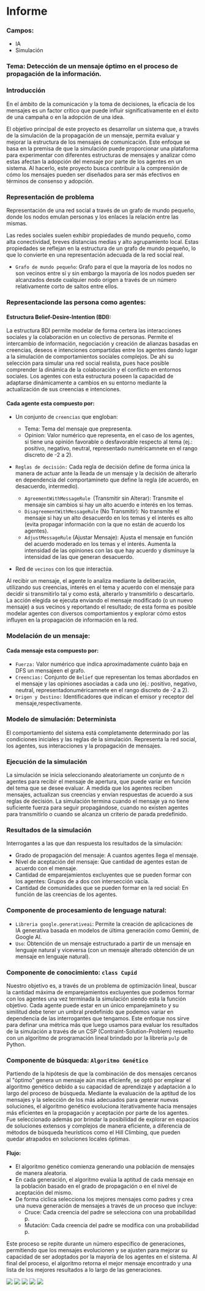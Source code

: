 # Informe
### Campos:
- IA 
- Simulación 
### Tema: Detección de un mensaje óptimo en el proceso de propagación de la información.

### **Introducción**
En el ámbito de la comunicación y la toma de decisiones, la eficacia de los mensajes es un factor crítico que puede influir significativamente en el éxito de una campaña o en la adopción de una idea.

El objetivo principal de este proyecto es desarrollar un sistema que, a través de la simulación de la propagación de un mensaje, permita evaluar y mejorar la estructura de los mensajes de comunicación. Este enfoque se basa en la premisa de que la simulación puede proporcionar una plataforma para experimentar con diferentes estructuras de mensajes y analizar cómo estas afectan la adopción del mensaje por parte de los agentes en un sistema. Al hacerlo, este proyecto busca contribuir a la comprensión de cómo los mensajes pueden ser diseñados para ser más efectivos en términos de consenso y adopción.

### **Representación de problema**

Representación de una red social a través de un grafo de mundo pequeño, donde los nodos emulan personas y los enlaces la relación entre las mismas.

Las redes sociales suelen exhibir propiedades de mundo pequeño, como alta conectividad, breves distancias medias y alto agrupamiento local. Estas propiedades se reflejan en la estructura de un grafo de mundo pequeño, lo que lo convierte en una representación adecuada de la red social real.

- ``Grafo de mundo pequeño``:  Grafo para el que la mayoría de los nodos no son vecinos entre sí y sin embargo la mayoría de los nodos pueden ser alcanzados desde cualquier nodo origen a través de un número relativamente corto de saltos entre ellos. 

### **Representacionde las persona como agentes:**

#### Estructura Belief-Desire-Intention (BDI):
La estructura BDI permite modelar de forma certera las interacciones sociales y la colaboración en un colectivo de personas.
Permite el intercambio de información, negociación y creación de alianzas basadas en creencias, deseos e intenciones compartidas entre los agentes dando lugar a la simulación de comportamientos sociales complejos. De ahi su selección para simular una red social realista, pues hace posible comprender la dinámica de la colaboración y el conflicto en entornos sociales. Los agentes con esta estructura poseen la capacidad de adaptarse dinámicamente a cambios en su entorno mediante la actualización de sus creencias e intenciones.

#### Cada agente esta compuesto por:
- Un conjunto de ``creencias`` que engloban:
    - Tema: Tema del mensaje que prepresenta.
    - Opinion: Valor numérico que representa, en el caso de los agentes, si tiene una opinión favorable o desfavorable respecto al tema (ej.: positivo, negativo, neutral, representado numéricamnete en el rango discreto de -2 a 2).

- ``Reglas de decisión:`` Cada regla de decisión define de forma única la manera de actuar ante la lleada de un mensaje y la decisión de alterarlo en dependencia del comportamineto que define la regla (de acuerdo, en desacuerdo, intermedio).

    - ``AgreementWithMessageRule ``(Transmitir sin Alterar): Transmite el mensaje sin cambios si hay un alto acuerdo e interés en los temas.
    - ``DisagreementWithMessageRule`` (No Transmitir): No transmite el mensaje si hay un alto desacuerdo en los temas y el interés es alto (evita propagar información con la que   no están de acuerdo los agentes).
    - ``AdjustMessageRule`` (Ajustar Mensaje): Ajusta el mensaje en función del acuerdo moderado en los temas y el interés. Aumenta la intensidad de las opiniones con las que hay acuerdo y disminuye la intensidad de las que generan desacuerdo.
- Red de ``vecinos`` con los que interactúa. 

Al recibir un mensaje, el agente lo analiza mediante la deliberación, utilizando sus creencias, interés en el tema y acuerdo con el mensaje para decidir si transmitirlo tal y como está, alterarlo y transmitirlo o descartarlo. La acción elegida se ejecuta enviando el mensaje modificado (o un nuevo mensaje) a sus vecinos y reportando el resultado; de esta forma es posible modelar agentes con diversos comportamientos y explorar cómo estos influyen en la propagación de información en la red.

### **Modelación de un mensaje:**

#### Cada mensaje esta compuesto por:
- ``Fuerza:`` Valor numérico que indica aproximadamente cuánto baja en DFS un mensajeen el grafo.
- ``Creencias:`` Conjunto de `Belief` que representan los temas abordados en el mensaje y las opiniones asociadas a cada uno (ej.: positivo, negativo, neutral, representadonuméricamnete en el rango discreto de -2 a 2).
- ``Origen y Destino:`` Identificadores que indican el emisor y receptor del mensaje,respectivamente.

### **Modelo de simulación: Determinista**
El comportamiento del sistema está completamente determinado por las condiciones iniciales y las reglas de la simulación. Representa la red social, los agentes, sus interacciones y la propagación de mensajes.
<!-- El proyecto simula un entorno donde los agentes interactúan entre sí intercambiando mensajes. Cada mensaje tiene un tema y una valoración numérica que indica la opinión sobre el tema. Los agentes poseen creencias sobre los temas y reglas de decisión que determinan cómo reaccionan a los mensajes recibidos; siendo la clase `Enviroment` el centro de la simulación. Esta clase representa el entorno en el que se desarrolla la interacción entre los agentes. Su diseño utilizando el patrón *Singleton* garantiza que exista una única instancia del entorno de la simulación en todo el programa, asegurando una ejecución controlada y consistente (algo similar pasa con la clase `Report`). -->

### **Ejecución de la simulación**

La simulación se inicia seleccionando aleatoriamente un conjunto de n agentes para recibir el mensaje de apertura, que puede variar en función del tema que se desee evaluar. A medida que los agentes reciben mensajes, actualizan sus creencias y envían respuestas de acuerdo a sus reglas de decisión. La simulación termina cuando el mensaje ya no tiene suficiente fuerza para seguir propagándose, cuando no existen agentes para transmitirlo o cuando se alcanza un criterio de parada predefinido.

### **Resultados de la simulación**
Interrogantes a las que dan respuesta los resultados de la simulación:
- Grado de propagación del mensaje: A cuantos agentes llega el mensaje.
- Nivel de aceptación del mensaje: Que cantidad de agentes estan de acuerdo con el mensaje.
- Cantidad de emparejamientos excluyentes que se pueden formar con los agentes: Grupos de a dos con intersección vacía.
- Cantidad de comunidades que se pueden formar en la red social: En función de las creencias de los agentes.

### **Componente de procesamiento de lenguage natural:**

- `Libreria google.generativeai`: Permite la creación de aplicaciones de IA generativa basada en modelos de última generación como Gemini, de Google AI.
- ``Uso``: Obtención de un mensaje estructurado a partir de un mensaje en lenguaje natural y viceversa (con un mensaje alterado obtención de un mensaje en lenguaje natural).

### **Componente de conocimiento: `class Cupid`**
Nuestro objetivo es, a través de un problema de optimización lineal, buscar la cantidad máxima de emparejamientos excluyentes que podemos formar con los agentes una vez terminada la simulación siendo esta la función objetivo. Cada agente puede estar en un único emparejamineto y su similitud debe tener un umbral predefinido que podemos variar en dependencia de las interrogantes que tengamos.
Este enfoque nos sirve para definar una métrica más que luego usamos para evaluar los resultados de la simulación a través de un CSP (Contraint-Solution-Problem) resuelto con un algoritmo de programación lineal brindado por la librería `pulp` de Python.

### **Componente de búsqueda: ``Algoritmo Genético``**
Partiendo de la hipótesis de que la combinación de dos mensajes cercanos al "óptimo" genera un mensaje aún mas eficienfe, se optó por emplear el algoritmo genético debido a su capacidad de aprendizaje y adaptación a lo largo del proceso de búsqueda. Mediante la evaluación de la aptitud de los mensajes y la selección de los más adecuados para generar nuevas soluciones, el algoritmo genético evoluciona iterativamente hacia mensajes más eficientes en la propagación y aceptación por parte de los agentes. Fue seleccionado además por brindar la posibilidad de explorar en espacios de soluciones extensos y complejos de manera eficiente, a diferencia de métodos de búsqueda heurísticos como el Hill Climbing, que pueden quedar atrapados en soluciones locales óptimas.

#### Flujo:
- El algoritmo genético comienza generando una población de mensajes de manera aleatoria.
- En cada generación, el algoritmo evalúa la aptitud de cada mensaje en la población basado en el grado de propagación o en el nivel de aceptación del mismo. 
- De forma cìclica selecciona los mejores mensajes como padres y crea una nueva generación de mensajes a través de un proceso que incluye:
    - Cruce: Cada creencia del padre se selecciona con una probabilidad p.
    - Mutación: Cada creencia del padre se modifica con una probabilidad p.

Este proceso se repite durante un número específico de generaciones, permitiendo que los mensajes evolucionen y se ajusten para mejorar su capacidad de ser adoptados por la mayoría de los agentes en el sistema. Al final del proceso, el algoritmo retorna el mejor mensaje encontrado y una lista de los mejores resultados a lo largo de las generaciones. 

![](./Examples/Figure_1.png)
![](./Examples/Figure_2_parents.png)
![](./Examples/Figure_3_mutation_rate.png)
![](./Examples/Figure_4_probability.png)
![](./Examples/Figure_5_num_neighborgs.png)